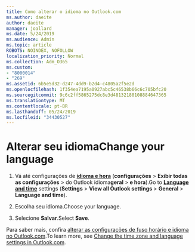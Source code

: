 ```yaml
---
title: Como alterar o idioma no Outlook.com
ms.author: daeite
author: daeite
manager: joallard
ms.date: 5/24/2019
ms.audience: Admin
ms.topic: article
ROBOTS: NOINDEX, NOFOLLOW
localization_priority: Normal
ms.collection: Adm_O365
ms.custom:
- "8000014"
- "269"
ms.assetid: 6b5e5d32-d247-4dd9-b2d4-c4805a2f5e2d
ms.openlocfilehash: 1f354ea7195a0927abc5c46538b66c6c705bfc20
ms.sourcegitcommit: 9c6c2ff5865275dc8e3d48132180108884647365
ms.translationtype: MT
ms.contentlocale: pt-BR
ms.lasthandoff: 05/24/2019
ms.locfileid: "34430527"
---
```

# <a name="change-your-language"></a><span data-ttu-id="791d7-102">Alterar seu idioma</span><span class="sxs-lookup"><span data-stu-id="791d7-102">Change your language</span></span>

1. <span data-ttu-id="791d7-103">Vá até configurações de [**idioma e hora**](https://outlook.live.com/mail/options/general/timeAndLanguage/regional) (**configurações** \> **Exibir todas as configurações** > do Outlook idioma**geral** > **e hora**).</span><span class="sxs-lookup"><span data-stu-id="791d7-103">Go to [**Language and time**](https://outlook.live.com/mail/options/general/timeAndLanguage/regional) settings (**Settings** \> **View all Outlook settings** > **General** > **Language and time**).</span></span>

2. <span data-ttu-id="791d7-104">Escolha seu idioma.</span><span class="sxs-lookup"><span data-stu-id="791d7-104">Choose your language.</span></span>

3. <span data-ttu-id="791d7-105">Selecione **Salvar**.</span><span class="sxs-lookup"><span data-stu-id="791d7-105">Select **Save**.</span></span>

<span data-ttu-id="791d7-106">Para saber mais, confira [alterar as configurações de fuso horário e idioma no Outlook.com](https://go.microsoft.com/fwlink/p/?linkid=873132).</span><span class="sxs-lookup"><span data-stu-id="791d7-106">To learn more, see [Change the time zone and language settings in Outlook.com](https://go.microsoft.com/fwlink/p/?linkid=873132).</span></span>